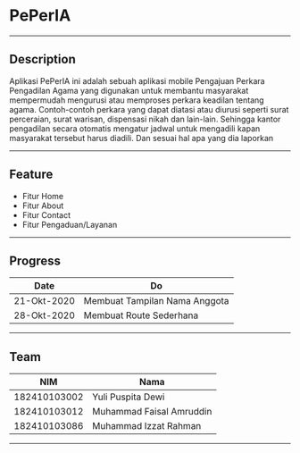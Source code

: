 # PePerIA

---

## Description

Aplikasi PePerIA ini adalah sebuah aplikasi mobile Pengajuan Perkara Pengadilan Agama yang digunakan untuk membantu masyarakat mempermudah
mengurusi atau memproses perkara keadilan tentang agama. Contoh-contoh perkara yang dapat diatasi atau diurusi seperti surat perceraian,
surat warisan, dispensasi nikah dan lain-lain. Sehingga kantor pengadilan secara otomatis mengatur jadwal untuk mengadili kapan
masyarakat tersebut harus diadili. Dan sesuai hal apa yang dia laporkan

---

## Feature

- Fitur Home
- Fitur About
- Fitur Contact
- Fitur Pengaduan/Layanan

---

## Progress

| Date        | Do                            |
| ----------- | ----------------------------- |
| 21-Okt-2020 | Membuat Tampilan Nama Anggota |
| 28-Okt-2020 | Membuat Route Sederhana       |

---

## Team

| NIM          | Nama                     |
| ------------ | ------------------------ |
| 182410103002 | Yuli Puspita Dewi        |
| 182410103012 | Muhammad Faisal Amruddin |
| 182410103086 | Muhammad Izzat Rahman    |

---

